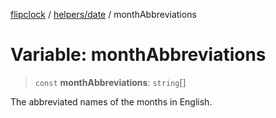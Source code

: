 [flipclock](../../../index.md) / [helpers/date](../index.md) / monthAbbreviations

# Variable: monthAbbreviations

> `const` **monthAbbreviations**: `string`[]

The abbreviated names of the months in English.
